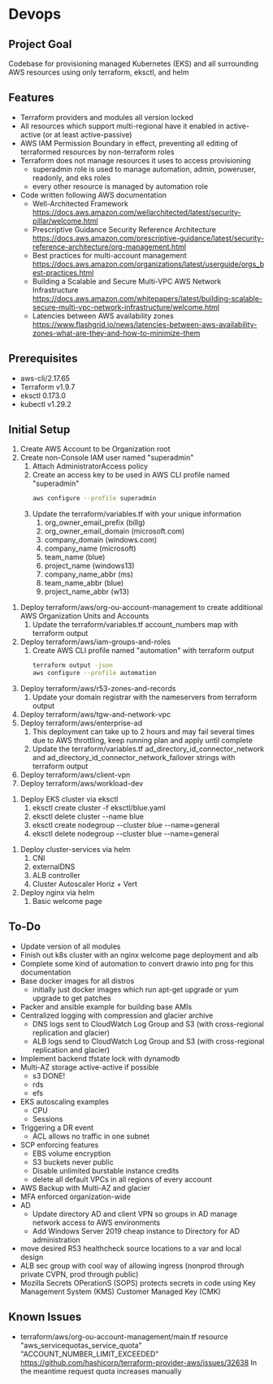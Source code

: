 # Devops

## Project Goal
Codebase for provisioning managed Kubernetes (EKS) and all surrounding AWS resources using only terraform, eksctl, and helm

## Features
- Terraform providers and modules all version locked
- All resources which support multi-regional have it enabled in active-active (or at least active-passive)
- AWS IAM Permission Boundary in effect, preventing all editing of terraformed resources by non-terraform roles
- Terraform does not manage resources it uses to access provisioning
  - superadmin role is used to manage automation, admin, poweruser, readonly, and eks roles
  - every other resource is managed by automation role
- Code written following AWS documentation
  - Well-Architected Framework  https://docs.aws.amazon.com/wellarchitected/latest/security-pillar/welcome.html
  - Prescriptive Guidance Security Reference Architecture https://docs.aws.amazon.com/prescriptive-guidance/latest/security-reference-architecture/org-management.html
  - Best practices for multi-account management https://docs.aws.amazon.com/organizations/latest/userguide/orgs_best-practices.html
  - Building a Scalable and Secure Multi-VPC AWS Network Infrastructure https://docs.aws.amazon.com/whitepapers/latest/building-scalable-secure-multi-vpc-network-infrastructure/welcome.html
  - Latencies between AWS availability zones https://www.flashgrid.io/news/latencies-between-aws-availability-zones-what-are-they-and-how-to-minimize-them

## Prerequisites
- aws-cli/2.17.65
- Terraform v1.9.7
- eksctl 0.173.0
- kubectl v1.29.2

## Initial Setup
1. Create AWS Account to be Organization root
1. Create non-Console IAM user named "superadmin"
   1. Attach AdministratorAccess policy
   1. Create an access key to be used in AWS CLI profile named "superadmin"
      ```sh
      aws configure --profile superadmin
   1. Update the terraform/variables.tf with your unique information
      1. org_owner_email_prefix (billg)
      1. org_owner_email_domain (microsoft.com)
      1. company_domain (windows.com)
      1. company_name (microsoft)
      1. team_name (blue)
      1. project_name (windows13)
      1. company_name_abbr (ms)
      1. team_name_abbr (blue)
      1. project_name_abbr (w13)
<!-- 1. Deploy terraform/aws/tfstate-backend
   1. Update the terraform/aws/*/backend.tf files
      ```sh
      org root account id   find . -name 'backend.tf' -exec sed -i 's/TFSTATEBACKENDORGACCOUNTID/123456789012/g' {} +
      1. bucket:  find . -name 'backend.tf' -exec sed -i 's/TFSTATEBACKENDS3BUCKETNAME/tfstate-bucket-name/g' {} +
      1. dynamodb table:  find . -name 'backend.tf' -exec sed -i 's/TFSTATEBACKENDDYNAMODBTABLE/dynamodb-tfstate-lock/g' {} + -->
1. Deploy terraform/aws/org-ou-account-management to create additional AWS Organization Units and Accounts
   1. Update the terraform/variables.tf account_numbers map with terraform output
1. Deploy terraform/aws/iam-groups-and-roles
   1. Create AWS CLI profile named "automation" with terraform output
      ```sh
      terraform output -json
      aws configure --profile automation
1. Deploy terraform/aws/r53-zones-and-records
   1. Update your domain registrar with the nameservers from terraform output
1. Deploy terraform/aws/tgw-and-network-vpc
1. Deploy terraform/aws/enterprise-ad
   1. This deployment can take up to 2 hours and may fail several times due to AWS throttling, keep running plan and apply until complete
   1. Update the terraform/variables.tf ad_directory_id_connector_network and ad_directory_id_connector_network_failover strings with terraform output
1. Deploy terraform/aws/client-vpn
1. Deploy terraform/aws/workload-dev
<!-- 1. Deploy terraform/aws/workload-tst
1. Deploy terraform/aws/workload-stg
1. Deploy terraform/aws/workload-prd
1. Deploy terraform/aws/workload-customera -->
1. Deploy EKS cluster via eksctl
   1. eksctl create cluster -f eksctl/blue.yaml
   1. eksctl delete cluster --name blue
   1. eksctl create nodegroup --cluster blue --name=general
   1. eksctl delete nodegroup --cluster blue --name=general
<!-- 1. YOU ARE HERE -->
1. Deploy cluster-services via helm
   1. CNI
   1. externalDNS
   1. ALB controller
   1. Cluster Autoscaler Horiz + Vert
1. Deploy nginx via helm
   1. Basic welcome page

## To-Do
- Update version of all modules
- Finish out k8s cluster with an nginx welcome page deployment and alb
- Complete some kind of automation to convert drawio into png for this documentation
- Base docker images for all distros
   - initially just docker images which run apt-get upgrade or yum upgrade to get patches
- Packer and ansible example for building base AMIs
- Centralized logging with compression and glacier archive
   - DNS logs sent to CloudWatch Log Group and S3 (with cross-regional replication and glacier)
   - ALB logs send to CloudWatch Log Group and S3 (with cross-regional replication and glacier)
- Implement backend tfstate lock with dynamodb
- Multi-AZ storage active-active if possible
   - s3 DONE!
   - rds
   - efs
- EKS autoscaling examples
   - CPU
   - Sessions
- Triggering a DR event
   - ACL allows no traffic in one subnet
- SCP enforcing features
   - EBS volume encryption
   - S3 buckets never public
   - Disable unlimited burstable instance credits
   - delete all default VPCs in all regions of every account
- AWS Backup with Multi-AZ and glacier
- MFA enforced organization-wide
- AD
   - Update directory AD and client VPN so groups in AD manage network access to AWS environments
   - Add Windows Server 2019 cheap instance to Directory for AD administration
- move desired R53 healthcheck source locations to a var and local design
- ALB sec group with cool way of allowing ingress (nonprod through private CVPN, prod through public)
- Mozilla Secrets OPerationS (SOPS) protects secrets in code using Key Management System (KMS) Customer Managed Key (CMK)

## Known Issues
- terraform/aws/org-ou-account-management/main.tf
  resource "aws_servicequotas_service_quota" "ACCOUNT_NUMBER_LIMIT_EXCEEDED"
  https://github.com/hashicorp/terraform-provider-aws/issues/32638
  In the meantime request quota increases manually
